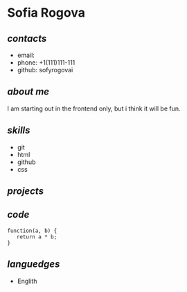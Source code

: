 # Sofia Rogova
## _contacts_
+ email:
+ phone: +1(111)111-111
+ github: sofyrogovai

## _about me_
I am starting out in the frontend only, but i think it will be fun.

## _skills_
+ git
+ html
+ github
+ css

## _projects_

## _code_
``` 
function(a, b) {
   return a * b;
}
```

## _languedges_
+ Englith